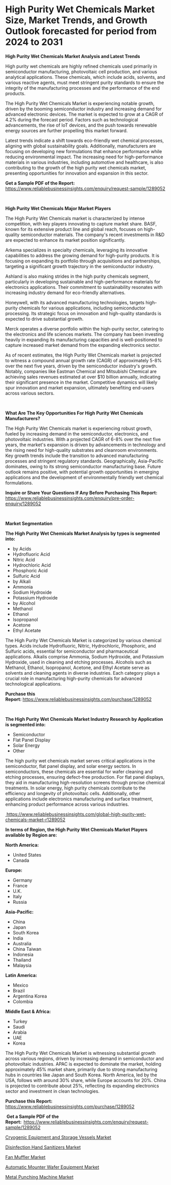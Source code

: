 <p><h1>High Purity Wet Chemicals Market Size, Market Trends, and Growth Outlook forecasted for period from 2024 to 2031</h1></p><p><strong>High Purity Wet Chemicals Market Analysis and Latest Trends</strong></p>
<p><p>High purity wet chemicals are highly refined chemicals used primarily in semiconductor manufacturing, photovoltaic cell production, and various analytical applications. These chemicals, which include acids, solvents, and various reactive agents, must meet stringent purity standards to ensure the integrity of the manufacturing processes and the performance of the end products.</p><p>The High Purity Wet Chemicals Market is experiencing notable growth, driven by the booming semiconductor industry and increasing demand for advanced electronic devices. The market is expected to grow at a CAGR of 4.2% during the forecast period. Factors such as technological advancements, the rise of IoT devices, and the push towards renewable energy sources are further propelling this market forward.</p><p>Latest trends indicate a shift towards eco-friendly wet chemical processes, aligning with global sustainability goals. Additionally, manufacturers are focusing on developing new formulations that enhance performance while reducing environmental impact. The increasing need for high-performance materials in various industries, including automotive and healthcare, is also contributing to the growth of the high purity wet chemicals market, presenting opportunities for innovation and expansion in this sector.</p></p>
<p><strong>Get a Sample PDF of the Report:&nbsp;</strong> <a href="https://www.reliablebusinessinsights.com/enquiry/request-sample/1289052?utm_campaign=97&utm_medium=2&utm_source=Github&utm_content=ia&utm_term=26102024&utm_id=high-purity-wet-chemicals">https://www.reliablebusinessinsights.com/enquiry/request-sample/1289052</a></p>
<p>&nbsp;</p>
<p><strong>High Purity Wet Chemicals Major Market Players</strong></p>
<p><p>The High Purity Wet Chemicals market is characterized by intense competition, with key players innovating to capture market share. BASF, known for its extensive product line and global reach, focuses on high-quality semiconductor materials. The company's recent investments in R&D are expected to enhance its market position significantly.</p><p>Arkema specializes in specialty chemicals, leveraging its innovative capabilities to address the growing demand for high-purity products. It is focusing on expanding its portfolio through acquisitions and partnerships, targeting a significant growth trajectory in the semiconductor industry.</p><p>Ashland is also making strides in the high purity chemicals segment, particularly in developing sustainable and high-performance materials for electronics applications. Their commitment to sustainability resonates with increasing industry demand for eco-friendly alternatives.</p><p>Honeywell, with its advanced manufacturing technologies, targets high-purity chemicals for various applications, including semiconductor processing. Its strategic focus on innovation and high-quality standards is expected to drive substantial growth.</p><p>Merck operates a diverse portfolio within the high-purity sector, catering to the electronics and life sciences markets. The company has been investing heavily in expanding its manufacturing capacities and is well-positioned to capture increased market demand from the expanding electronics sector.</p><p>As of recent estimates, the High Purity Wet Chemicals market is projected to witness a compound annual growth rate (CAGR) of approximately 5-8% over the next five years, driven by the semiconductor industry's growth. Notably, companies like Eastman Chemical and Mitsubishi Chemical are achieving sales revenues estimated at over $10 billion annually, indicating their significant presence in the market. Competitive dynamics will likely spur innovation and market expansion, ultimately benefiting end-users across various sectors.</p></p>
<p>&nbsp;</p>
<p><strong>What Are The Key Opportunities For High Purity Wet Chemicals Manufacturers?</strong></p>
<p><p>The High Purity Wet Chemicals market is experiencing robust growth, fueled by increasing demand in the semiconductor, electronics, and photovoltaic industries. With a projected CAGR of 6-8% over the next five years, the market's expansion is driven by advancements in technology and the rising need for high-quality substrates and cleanroom environments. Key growth trends include the transition to advanced manufacturing processes and stringent regulatory standards. Geographically, Asia-Pacific dominates, owing to its strong semiconductor manufacturing base. Future outlook remains positive, with potential growth opportunities in emerging applications and the development of environmentally friendly wet chemical formulations.</p></p>
<p><strong>Inquire or Share Your Questions If Any Before Purchasing This Report:</strong> <a href="https://www.reliablebusinessinsights.com/enquiry/pre-order-enquiry/1289052?utm_campaign=97&utm_medium=2&utm_source=Github&utm_content=ia&utm_term=26102024&utm_id=high-purity-wet-chemicals">https://www.reliablebusinessinsights.com/enquiry/pre-order-enquiry/1289052</a></p>
<p>&nbsp;</p>
<p><strong>Market Segmentation</strong></p>
<p><strong>The High Purity Wet Chemicals Market Analysis by types is segmented into:</strong></p>
<p><ul><li>by Acids</li><li>Hydrofluoric Acid</li><li>Nitric Acid</li><li>Hydrochloric Acid</li><li>Phosphoric Acid</li><li>Sulfuric Acid</li><li>by Alkali</li><li>Ammonia</li><li>Sodium Hydroxide</li><li>Potassium Hydroxide</li><li>by Alcohol</li><li>Methanol</li><li>Ethanol</li><li>Isopropanol</li><li>Acetone</li><li>Ethyl Acetate</li></ul></p>
<p><p>The High Purity Wet Chemicals Market is categorized by various chemical types. Acids include Hydrofluoric, Nitric, Hydrochloric, Phosphoric, and Sulfuric acids, essential for semiconductor and pharmaceutical applications. Alkalis comprise Ammonia, Sodium Hydroxide, and Potassium Hydroxide, used in cleaning and etching processes. Alcohols such as Methanol, Ethanol, Isopropanol, Acetone, and Ethyl Acetate serve as solvents and cleaning agents in diverse industries. Each category plays a crucial role in manufacturing high-purity chemicals for advanced technological applications.</p></p>
<p><strong>Purchase this Report:&nbsp;</strong><a href="https://www.reliablebusinessinsights.com/purchase/1289052?utm_campaign=97&utm_medium=2&utm_source=Github&utm_content=ia&utm_term=26102024&utm_id=high-purity-wet-chemicals">https://www.reliablebusinessinsights.com/purchase/1289052</a></p>
<p>&nbsp;</p>
<p><strong>The High Purity Wet Chemicals Market Industry Research by Application is segmented into:</strong></p>
<p><ul><li>Semiconductor</li><li>Flat Panel Display</li><li>Solar Energy</li><li>Other</li></ul></p>
<p><p>The high purity wet chemicals market serves critical applications in the semiconductor, flat panel display, and solar energy sectors. In semiconductors, these chemicals are essential for wafer cleaning and etching processes, ensuring defect-free production. For flat panel displays, they aid in manufacturing high-resolution screens through precise chemical treatments. In solar energy, high purity chemicals contribute to the efficiency and longevity of photovoltaic cells. Additionally, other applications include electronics manufacturing and surface treatment, enhancing product performance across various industries.</p></p>
<p><a href="https://www.reliablebusinessinsights.com/global-high-purity-wet-chemicals-market-r1289052?utm_campaign=97&utm_medium=2&utm_source=Github&utm_content=ia&utm_term=26102024&utm_id=high-purity-wet-chemicals">&nbsp;https://www.reliablebusinessinsights.com/global-high-purity-wet-chemicals-market-r1289052</a></p>
<p><strong>In terms of Region, the High Purity Wet Chemicals Market Players available by Region are:</strong></p>
<p>
    <p> <strong> North America: </strong>
        <ul>
            <li>United States</li>
            <li>Canada</li>
        </ul>
        </p> 
    <p> <strong> Europe: </strong>
        <ul>
            <li>Germany</li>
            <li>France</li>
            <li>U.K.</li>
            <li>Italy</li>
            <li>Russia</li>
        </ul>
        </p> 
    <p> <strong> Asia-Pacific: </strong>
        <ul>
            <li>China</li>
            <li>Japan</li>
            <li>South Korea</li>
            <li>India</li>
            <li>Australia</li>
            <li>China Taiwan</li>
            <li>Indonesia</li>
            <li>Thailand</li>
            <li>Malaysia</li>
        </ul>
        </p> 
    <p> <strong> Latin America: </strong>
        <ul>
            <li>Mexico</li>
            <li>Brazil</li>
            <li>Argentina Korea</li>
            <li>Colombia</li>
        </ul>
        </p> 
    <p> <strong> Middle East & Africa: </strong>
        <ul>
            <li>Turkey</li>
            <li>Saudi</li>
            <li>Arabia</li>
            <li>UAE</li>
            <li>Korea</li>
        </ul>
    </p>
    </p>
<p><p>The High Purity Wet Chemicals Market is witnessing substantial growth across various regions, driven by increasing demand in semiconductor and photovoltaic industries. APAC is expected to dominate the market, holding approximately 45% market share, primarily due to strong manufacturing hubs in countries like Japan and South Korea. North America, led by the USA, follows with around 30% share, while Europe accounts for 20%. China is projected to contribute about 25%, reflecting its expanding electronics sector and investment in clean technologies.</p></p>
<p><strong>Purchase this Report: </strong><a href="https://www.reliablebusinessinsights.com/purchase/1289052?utm_campaign=97&utm_medium=2&utm_source=Github&utm_content=ia&utm_term=26102024&utm_id=high-purity-wet-chemicals">https://www.reliablebusinessinsights.com/purchase/1289052</a></p>
<p>&nbsp;<strong>Get a Sample PDF of the Report:&nbsp;&nbsp;</strong><a href="https://www.reliablebusinessinsights.com/enquiry/request-sample/1289052?utm_campaign=97&utm_medium=2&utm_source=Github&utm_content=ia&utm_term=26102024&utm_id=high-purity-wet-chemicals">https://www.reliablebusinessinsights.com/enquiry/request-sample/1289052</a></p>
<p><strong></strong></p>
<p><p><a href="https://github.com/yoreivesal/Market-Research-Report-List-1/blob/main/cryogenic-equipment-and-storage-vessels-market.md?utm_campaign=97&utm_medium=2&utm_source=Github&utm_content=ia&utm_term=26102024&utm_id=high-purity-wet-chemicals">Cryogenic Equipment and Storage Vessels Market</a></p><p><a href="https://github.com/alespiliffe/Market-Research-Report-List-1/blob/main/disinfection-hand-sanitizers-market.md?utm_campaign=97&utm_medium=2&utm_source=Github&utm_content=ia&utm_term=26102024&utm_id=high-purity-wet-chemicals">Disinfection Hand Sanitizers Market</a></p><p><a href="https://issuu.com/reportprime-2/docs/fan-muffler-market-size-2030.pptx_8a90c193283e92?utm_campaign=97&utm_medium=2&utm_source=Github&utm_content=ia&utm_term=26102024&utm_id=high-purity-wet-chemicals">Fan Muffler Market</a></p><p><a href="https://www.linkedin.com/pulse/market-leaders-laggards-global-automatic-mounter-wafer-fddgf?utm_campaign=97&utm_medium=2&utm_source=Github&utm_content=ia&utm_term=26102024&utm_id=high-purity-wet-chemicals">Automatic Mounter Wafer Equipment Market</a></p><p><a href="https://issuu.com/reportprime-2/docs/metal-punching-machine-market-size-_813b50a7c7a55a?utm_campaign=97&utm_medium=2&utm_source=Github&utm_content=ia&utm_term=26102024&utm_id=high-purity-wet-chemicals">Metal Punching Machine Market</a></p></p>